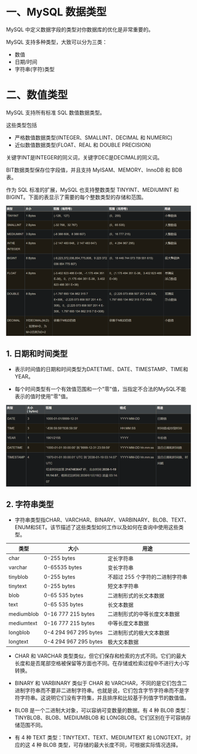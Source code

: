 # 一、MySQL 数据类型
MySQL 中定义数据字段的类型对你数据库的优化是非常重要的。

MySQL 支持多种类型，大致可以分为三类：
- 数值
- 日期/时间
- 字符串(字符)类型

# 二、数值类型
MySQL 支持所有标准 SQL 数值数据类型。

这些类型包括
- 严格数值数据类型(INTEGER、SMALLINT、DECIMAL 和 NUMERIC)
- 近似数值数据类型(FLOAT、REAL 和 DOUBLE PRECISION)

关键字INT是INTEGER的同义词，关键字DEC是DECIMAL的同义词。

BIT数据类型保存位字段值，并且支持 MyISAM、MEMORY、InnoDB 和 BDB表。

作为 SQL 标准的扩展，MySQL 也支持整数类型 TINYINT、MEDIUMINT 和 BIGINT。下面的表显示了需要的每个整数类型的存储和范围。

![Data-Types](imgs/Data-Types.png)

## 1. 日期和时间类型
- 表示时间值的日期和时间类型为DATETIME、DATE、TIMESTAMP、TIME和YEAR。

- 每个时间类型有一个有效值范围和一个"零"值，当指定不合法的MySQL不能表示的值时使用"零"值。

![Date-Types](imgs/Date-Types.png)

## 2. 字符串类型
- 字符串类型指CHAR、VARCHAR、BINARY、VARBINARY、BLOB、TEXT、ENUM和SET。该节描述了这些类型如何工作以及如何在查询中使用这些类型。

| 类型       | 大小                  | 用途                            |
| ---------- | --------------------- | ------------------------------- |
| char       | 0-255 bytes           | 定长字符串                      |
| varchar    | 0-65535 bytes         | 变长字符串                      |
| tinyblob   | 0-255 bytes           | 不超过 255 个字符的二进制字符串 |
| tinytext   | 0-255 bytes           | 短文本字符串                    |
| blob       | 0-65 535 bytes        | 二进制形式的长文本数据          |
| text       | 0-65 535 bytes        | 长文本数据                      |
| mediumblob | 0-16 777 215 bytes    | 二进制形式的中等长度文本数据    |
| mediumtext | 0-16 777 215 bytes    | 中等长度文本数据                |
| longblob   | 0-4 294 967 295 bytes | 二进制形式的极大文本数据        |
| longtext   | 0-4 294 967 295 bytes | 极大文本数据                    |



- CHAR 和 VARCHAR 类型类似，但它们保存和检索的方式不同。它们的最大长度和是否尾部空格被保留等方面也不同。在存储或检索过程中不进行大小写转换。

- BINARY 和 VARBINARY 类似于 CHAR 和 VARCHAR，不同的是它们包含二进制字符串而不要非二进制字符串。也就是说，它们包含字节字符串而不是字符字符串。这说明它们没有字符集，并且排序和比较基于列值字节的数值值。

- BLOB 是一个二进制大对象，可以容纳可变数量的数据。有 4 种 BLOB 类型：TINYBLOB、BLOB、MEDIUMBLOB 和 LONGBLOB。它们区别在于可容纳存储范围不同。

- 有 4 种 TEXT 类型：TINYTEXT、TEXT、MEDIUMTEXT 和 LONGTEXT。对应的这 4 种 BLOB 类型，可存储的最大长度不同，可根据实际情况选择。